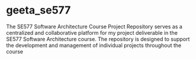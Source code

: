# geeta_se577
The SE577 Software Architecture Course Project Repository serves as a centralized and collaborative platform for my project deliverable in the SE577 Software Architecture course. The repository is designed to support the development and management of individual projects throughout the course
